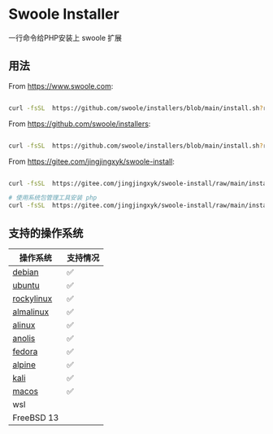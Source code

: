 # Swoole Installer

一行命令给PHP安装上 swoole 扩展

## 用法

From https://www.swoole.com:

```bash

curl -fsSL  https://github.com/swoole/installers/blob/main/install.sh?raw=true | bash -s -- --latest --swoole-version=v5.1.3

```

From https://github.com/swoole/installers:

```bash

curl -fsSL  https://github.com/swoole/installers/blob/main/install.sh?raw=true | bash -s -- --mirror china --latest

```

From https://gitee.com/jingjingxyk/swoole-install:

```bash

curl -fsSL  https://gitee.com/jingjingxyk/swoole-install/raw/main/install.sh | bash -s -- --mirror china --latest

# 使用系统包管理工具安装 php
curl -fsSL  https://gitee.com/jingjingxyk/swoole-install/raw/main/install.sh | bash -s -- --mirror china --latest --install-php

```

## 支持的操作系统

| 操作系统                                            | 支持情况 |
|-------------------------------------------------|------|
| [debian](https://www.debian.org/)               | ✅    |
| [ubuntu](https://ubuntu.com/)                   | ✅    |
| [rockylinux](https://rockylinux.org/)           | ✅    |
| [almalinux](https://almalinux.org/)             | ✅    |
| [alinux](https://www.aliyun.com/product/alinux) | ✅    |
| [anolis](https://openanolis.cn/anolisos)        | ✅    |
| [fedora ](https://fedoraproject.org/)           | ✅    |
| [alpine](https://www.alpinelinux.org/)          | ✅    |
| [kali](https://www.kali.org/)                   | ✅    |
| [macos](https://www.apple.com/)                 | ✅    |
| wsl                                             |      |
| FreeBSD 13                                      |      |
